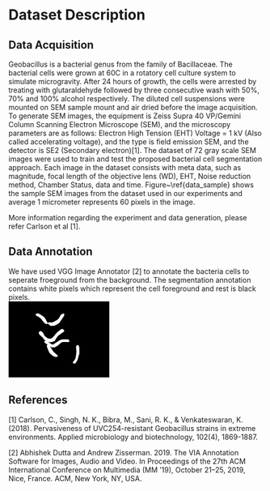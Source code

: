 
# Dataset Description

## Data Acquisition

Geobacillus is a bacterial genus from the family of Bacillaceae. The bacterial cells were grown at 60C in a rotatory cell culture system to simulate microgravity. After 24 hours of growth, the cells were arrested by treating with glutaraldehyde followed by three consecutive wash with 50%, 70% and 100% alcohol respectively. The diluted cell suspensions were mounted on SEM sample mount and air dried before the image acquisition. To generate SEM images, the equipment is Zeiss Supra 40 VP/Gemini Column Scanning Electron Microscope (SEM), and the microscopy parameters are as follows: Electron High Tension (EHT) Voltage = 1 kV (Also called accelerating voltage), and the type is field emission SEM, and the detector is SE2 (Secondary electron)[1]. 
The dataset of 72 gray scale SEM images were used to train and test the proposed bacterial cell segmentation approach. Each image in the dataset consists with meta data, such as magnitude, focal length of the objective lens (WD), EHT, Noise reduction method, Chamber Status, data and time. Figure~\ref{data_sample} shows the sample SEM images from the dataset used in our experiments and average 1 micrometer represents 60 pixels in the image.

More information regarding the experiment and data generation, please refer Carlson et al [1].

## Data Annotation
We have used VGG Image Annotator [2] to annotate the bacteria cells to seperate froeground from the background. The segmentation annotation contains white pixels which represent the cell foreground and rest is black pixels.  
<img src="../results/U-Net segmentation masks/out11.png" alt="1" width = 200px height = 150px >

## References

[1] Carlson, C., Singh, N. K., Bibra, M., Sani, R. K., & Venkateswaran, K. (2018). Pervasiveness of UVC254-resistant Geobacillus strains in extreme environments. Applied microbiology and biotechnology, 102(4), 1869-1887.


[2] Abhishek Dutta and Andrew Zisserman. 2019. The VIA Annotation Software for Images, Audio and Video. In Proceedings of the 27th ACM International Conference on Multimedia (MM ’19), October 21–25, 2019, Nice, France. ACM, New York, NY, USA.
